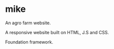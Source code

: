 # mike
An agro farm website.


A responsive website built on HTML, J.S and CSS.

Foundation framework.
